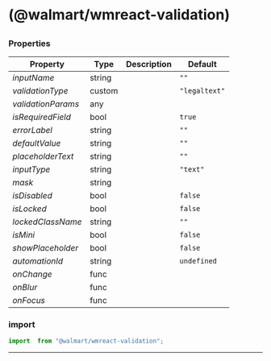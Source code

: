 #  (@walmart/wmreact-validation)




## 



### Properties

| Property | Type | Description | Default |
| -------- | ---- | ----------- | ------- |
| *inputName* | string |  | `""`
| *validationType* | custom |  | `"legaltext"`
| *validationParams* | any |  | 
| *isRequiredField* | bool |  | `true`
| *errorLabel* | string |  | `""`
| *defaultValue* | string |  | `""`
| *placeholderText* | string |  | `""`
| *inputType* | string |  | `"text"`
| *mask* | string |  | 
| *isDisabled* | bool |  | `false`
| *isLocked* | bool |  | `false`
| *lockedClassName* | string |  | `""`
| *isMini* | bool |  | `false`
| *showPlaceholder* | bool |  | `false`
| *automationId* | string |  | `undefined`
| *onChange* | func |  | 
| *onBlur* | func |  | 
| *onFocus* | func |  | 

### import

```jsx
import  from "@walmart/wmreact-validation";
```

<hr/>
